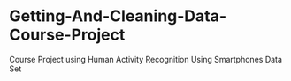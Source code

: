 # Getting-And-Cleaning-Data-Course-Project
Course Project using Human Activity Recognition Using Smartphones Data Set 

